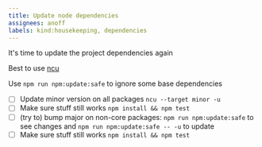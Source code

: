 ```yaml
---
title: Update node dependencies
assignees: anoff
labels: kind:housekeeping, dependencies
---
```

It's time to update the project dependencies again

Best to use [ncu](https://github.com/raineorshine/npm-check-updates)

Use `npm run npm:update:safe` to ignore some base dependencies

- [ ] Update minor version on all packages `ncu --target minor -u`
- [ ] Make sure stuff still works `npm install && npm test`
- [ ] (try to) bump major on non-core packages: `npm run npm:update:safe` to see changes and `npm run npm:update:safe -- -u` to update
- [ ] Make sure stuff still works `npm install && npm test`
